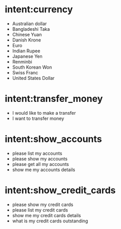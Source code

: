 # intent:currency <!--currency type.-->
 
- Australian dollar
- Bangladeshi Taka
- Chinese Yuan 
- Danish Krone
- Euro
- Indian Rupee
- Japanese Yen
- Renminbi
- South Korean Won
- Swiss Franc
- United States Dollar

# intent:transfer_money <!--The user would like to transfer money.-->

- I would like to make a transfer
- I want to transfer money

# intent:show_accounts <!--The user would like check their accounts.-->
 
 - please list my accounts
 - please show my accounts
 - please get all my accounts
 - show me my accounts details 

# intent:show_credit_cards

 - please show my credit cards
 - please list my credit cards
 - show me my credit cards details
 - what is my credit cards outstanding
 
